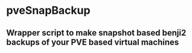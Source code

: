 # pveSnapBackup
## Wrapper script to make snapshot based benji2 backups of your PVE based virtual machines
